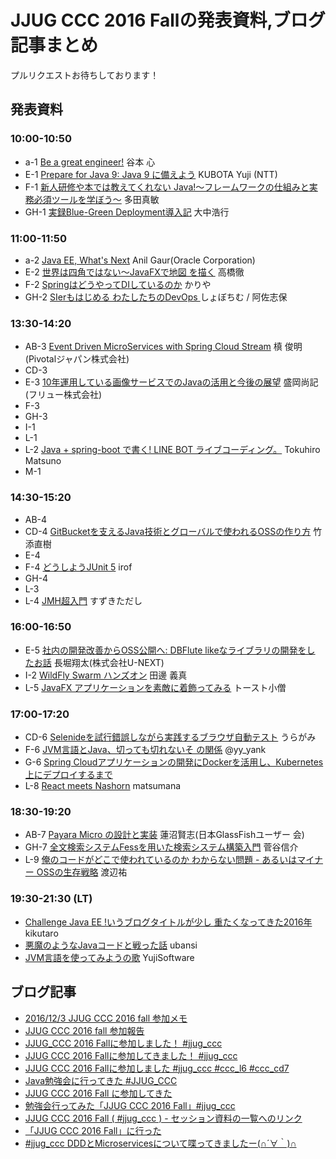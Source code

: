 # JJUG CCC 2016 Fallの発表資料,ブログ記事まとめ

プルリクエストお待ちしております！

## 発表資料

### 10:00-10:50

- a-1 [Be a great engineer!](https://speakerdeck.com/shintanimoto/ccc2016fall-be-a-great-engineer-number-jjug-ccc-number-ccc-a1) 谷本 心
- E-1 [Prepare for Java 9: Java 9 に備えよう](http://www.slideshare.net/YujiKubota/java9-69782018) KUBOTA Yuji (NTT)
- F-1 [新人研修や本では教えてくれない Java!〜フレームワークの仕組みと実 務必須ツールを学ぼう〜](https://speakerdeck.com/masatoshitada/wan-quan-ban-xin-ren-yan-xiu-yaben-dehajiao-etekurenaijava) 多田真敏
- GH-1 [実録Blue-Green Deployment導入記](http://www.slideshare.net/setoazusa/jjug-ccc-bluegreendeployment) 大中浩行

### 11:00-11:50

- a-2 [Java EE, What's Next](http://www.slideshare.net/itakashi/java-ee-whats-next-by-anil-gaur) Anil Gaur(Oracle Corporation)
- E-2 [世界は四角ではない〜JavaFXで地図 を描く](http://www.slideshare.net/torutk/java-fx7) 高橋徹
- F-2 [SpringはどうやってDIしているのか](https://speakerdeck.com/bati11/springhadouyatutedisiteirufalseka-number-jjug-ccc) かりや
- GH-2 [SIerもはじめる わたしたちのDevOps ](http://www.slideshare.net/syobochim/sier-devops-jjugccc-69780604) しょぼちむ / 阿佐志保

### 13:30-14:20

- AB-3 [Event Driven MicroServices with Spring Cloud Stream](https://www.slideshare.net/makingx/event-driven-microservices-with-spring-cloud-stream-jjugccc-ccca3) 槙 俊明 (Pivotalジャパン株式会社)
- CD-3
- E-3 [10年運用している画像サービスでのJavaの活用と今後の展望](https://speakerdeck.com/nmorioka/10nian-yun-yong-siteiru-hua-xiang-sabisudefalsejavafalsehuo-yong-to-jin-hou-falsezhan-wang) 盛岡尚記(フリュー株式会社)
- F-3
- GH-3
- I-1
- L-1
- L-2 [Java + spring-boot で書く! LINE BOT ライブコーディング。](https://docs.google.com/presentation/d/1ShXyY4oNBsOIhgbcigheOeMi_mOBRcL0OKQ7l8QwKxQ/edit#slide=id.p) Tokuhiro Matsuno
- M-1


### 14:30-15:20

- AB-4
- CD-4 [GitBucketを支えるJava技術とグローバルで使われるOSSの作り方](http://www.slideshare.net/takezoe/gitbucketjavaoss) 竹添直樹
- E-4
- F-4 [どうしようJUnit 5](https://speakerdeck.com/irof/dousiyoujunit5) irof
- GH-4
- L-3
- L-4 [JMH超入門](https://docs.com/deaf_tadashi/1630/jmh) すずきただし
### 16:00-16:50

- E-5 [社内の開発改善からOSS公開へ: DBFlute likeなライブラリの開発をし たお話](http://slides.com/nashcft/jjug_ccc_2016_fall#/) 長堀翔太(株式会社U-NEXT)
- I-2 [WildFly Swarm ハンズオン](https://emag.gitbooks.io/wildfly-swarm-tour/content/) 田邊 義真
- L-5 [JavaFX アプリケーションを素敵に着飾ってみる](https://speakerdeck.com/toastkidjp/jjug-ccc-2016-fall-number-ccc-l5) トースト小僧

### 17:00-17:20

- CD-6 [Selenideを試行錯誤しながら実践するブラウザ自動テスト](http://backpaper0.github.io/ghosts/try-selenide/index.html#1) うらがみ
- F-6 [JVM言語とJava、切っても切れないそ の関係](http://www.slideshare.net/yyyank/jvmjava-69784006) @yy_yank
- G-6 [Spring Cloudアプリケーションの開発にDockerを活用し、Kubernetes上にデプロイするまで](https://speakerdeck.com/muraken720/spring-cloudapurikesiyonfalsekai-fa-nidockerwohuo-yong-si-kubernetesshang-nidepuroisurumade)
- L-8 [React meets Nashorn](https://speakerdeck.com/matsumana/react-meets-nashorn-jjug-ccc-2016-fall) matsumana

### 18:30-19:20

- AB-7 [Payara Micro の設計と実装](http://www.slideshare.net/khasunuma/payara-microinternals) 蓮沼賢志(日本GlassFishユーザー 会)
- GH-7 [全文検索システムFessを用いた検索システム構築入門](http://www.slideshare.net/shinsuke/fess-69788304) 菅谷信介
- L-9 [俺のコードがどこで使われているのか わからない問題 - あるいはマイナー OSSの生存戦略](http://www.slideshare.net/nabedge/oss-69784858) 渡辺祐

### 19:30-21:30 (LT)

- [Challenge Java EE !いうブログタイトルが少し 重たくなってきた2016年](https://speakerdeck.com/kikutaro/challenge-java-ee-toiuburogutaitorugashao-si-zhong-takunatutekita2016nian) kikutaro
- [悪魔のようなJavaコードと戦った話](http://qiita.com/ubansi/items/05c97500854d2f60a63a) ubansi
- [JVM言語を使ってみようの歌](http://www.slideshare.net/YujiSoftware/jvm-69789550) YujiSoftware

## ブログ記事
- [2016/12/3 JJUG CCC 2016 fall 参加メモ](http://qiita.com/khwada/items/daa86af9f4e8416134a7)
- [JJUG CCC 2016 fall 参加報告](http://suzaku-tec.hatenadiary.jp/entry/2016/12/03/235055)
- [JJUG_CCC 2016 Fallに参加しました！ #jjug_ccc](http://mrstar-logs.hatenablog.com/entry/2016/12/03/233556)
- [JJUG CCC 2016 Fallに参加してきました！ #jjug_ccc](http://kikutaro777.hatenablog.com/entry/2016/12/04/010543)
- [JJUG CCC 2016 Fallに参加しました #jjug_ccc #ccc_l6 #ccc_cd7](http://samuraism.jp/diary/2016/12/04/1480779780000.html)
- [Java勉強会に行ってきた #JJUG_CCC](http://blog.shuh.net/2016/12/jjug-ccc-2016-fall/)
- [JJUG CCC 2016 Fall に参加してきた](http://tenten0213.hatenablog.com/entry/2016/12/04/013457)
- [勉強会行ってみた「JJUG CCC 2016 Fall」#jjug_ccc](https://kazuhito-m.github.io/study-meeting-repo/2016/12/04/jjug-ccc-fall)
- [JJUG CCC 2016 Fall ( #jjug_ccc ) - セッション資料の一覧へのリンク](http://d.hatena.ne.jp/chiheisen/20161203/1480761244)
- [「JJUG CCC 2016 Fall」に行った](http://qiita.com/y_q1m/items/5ad5ae663363314fcb91)
- [#jjug_ccc DDDとMicroservicesについて喋ってきましたー(∩´∀｀)∩](http://bufferings.hatenablog.com/entry/2016/12/04/135752)

